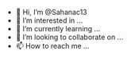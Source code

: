 - 👋 Hi, I’m @Sahanac13
- 👀 I’m interested in ...
- 🌱 I’m currently learning ...
- 💞️ I’m looking to collaborate on ...
- 📫 How to reach me ...

<!---
Sahanac13/Sahanac13 is a ✨ special ✨ repository because its `README.md` (this file) appears on your GitHub profile.
You can click the Preview link to take a look at your changes.
--->
